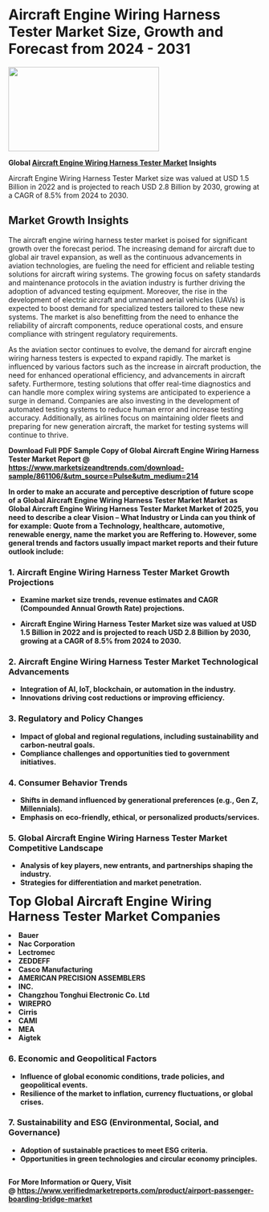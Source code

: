 <H1>Aircraft Engine Wiring Harness Tester Market Size, Growth and Forecast from 2024 - 2031</H1><img class="aligncenter size-medium wp-image-584254" src="https://thirdeyenews.in/wp-content/uploads/2024/09/Global-Market-Research-300x168.jpeg" alt="" width="300" height="168" /><p><strong>Global&nbsp;<a href="https://www.marketsizeandtrends.com/download-sample/861106/&amp;utm_source=Pulse&amp;utm_medium=214">Aircraft Engine Wiring Harness Tester Market</a> Insights</strong></p><p>Aircraft Engine Wiring Harness Tester Market size was valued at USD 1.5 Billion in 2022 and is projected to reach USD 2.8 Billion by 2030, growing at a CAGR of 8.5% from 2024 to 2030.</p><p><h2>Market Growth Insights</h2> <p>The aircraft engine wiring harness tester market is poised for significant growth over the forecast period. The increasing demand for aircraft due to global air travel expansion, as well as the continuous advancements in aviation technologies, are fueling the need for efficient and reliable testing solutions for aircraft wiring systems. The growing focus on safety standards and maintenance protocols in the aviation industry is further driving the adoption of advanced testing equipment. Moreover, the rise in the development of electric aircraft and unmanned aerial vehicles (UAVs) is expected to boost demand for specialized testers tailored to these new systems. The market is also benefitting from the need to enhance the reliability of aircraft components, reduce operational costs, and ensure compliance with stringent regulatory requirements.</p> <p><strong></strong></p> <p>As the aviation sector continues to evolve, the demand for aircraft engine wiring harness testers is expected to expand rapidly. The market is influenced by various factors such as the increase in aircraft production, the need for enhanced operational efficiency, and advancements in aircraft safety. Furthermore, testing solutions that offer real-time diagnostics and can handle more complex wiring systems are anticipated to experience a surge in demand. Companies are also investing in the development of automated testing systems to reduce human error and increase testing accuracy. Additionally, as airlines focus on maintaining older fleets and preparing for new generation aircraft, the market for testing systems will continue to thrive.</p> <p><strong></p><p><span class=""><strong>Download Full PDF Sample Copy of Global Aircraft Engine Wiring Harness Tester Market Report</strong> @ <a href="https://www.marketsizeandtrends.com/download-sample/861106/&amp;utm_source=Pulse&amp;utm_medium=214" target="_blank">https://www.marketsizeandtrends.com/download-sample/861106/&amp;utm_source=Pulse&amp;utm_medium=214</a></span></p><p>In order to make an accurate and perceptive description of future scope of a Global&nbsp;Aircraft Engine Wiring Harness Tester Market Market as Global&nbsp;Aircraft Engine Wiring Harness Tester Market Market of 2025, you need to describe a clear Vision &ndash; What Industry or Linda can you think of for example: Quote from a Technology, healthcare, automotive, renewable energy, name the market you are Reffering to. However, some general trends and factors usually impact market reports and their future outlook include:</p><h3>1.&nbsp;<strong>Aircraft Engine Wiring Harness Tester Market Growth Projections</strong></h3><ul><li>Examine market size trends, revenue estimates and CAGR (Compounded Annual Growth Rate) projections.</li><li><p>Aircraft Engine Wiring Harness Tester Market size was valued at USD 1.5 Billion in 2022 and is projected to reach USD 2.8 Billion by 2030, growing at a CAGR of 8.5% from 2024 to 2030.</p></li></ul><h3>2.&nbsp;<strong>Aircraft Engine Wiring Harness Tester Market Technological Advancements</strong></h3><ul><li>Integration of AI, IoT, blockchain, or automation in the industry.</li><li>Innovations driving cost reductions or improving efficiency.</li></ul><h3>3.&nbsp;<strong>Regulatory and Policy Changes</strong></h3><ul><li>Impact of global and regional regulations, including sustainability and carbon-neutral goals.</li><li>Compliance challenges and opportunities tied to government initiatives.</li></ul><h3>4.&nbsp;<strong>Consumer Behavior Trends</strong></h3><ul><li>Shifts in demand influenced by generational preferences (e.g., Gen Z, Millennials).</li><li>Emphasis on eco-friendly, ethical, or personalized products/services.</li></ul><h3>5.&nbsp;<strong>Global Aircraft Engine Wiring Harness Tester Market Competitive Landscape</strong></h3><ul><li>Analysis of key players, new entrants, and partnerships shaping the industry.</li><li>Strategies for differentiation and market penetration.</li></ul><p data-pm-slice="1 1 []"><span style="color: inherit; font-family: inherit; font-size: 25px;">Top Global Aircraft Engine Wiring Harness Tester Market Companies</span></p><div class="" data-test-id=""><p><li>Bauer</li><li> Nac Corporation</li><li> Lectromec</li><li> ZEDDEFF</li><li> Casco Manufacturing</li><li> AMERICAN PRECISION ASSEMBLERS</li><li> INC.</li><li> Changzhou Tonghui Electronic Co. Ltd</li><li> WIREPRO</li><li> Cirris</li><li> CAMI</li><li> MEA</li><li> Aigtek</li></p></div><h3>6.&nbsp;<strong>Economic and Geopolitical Factors</strong></h3><ul><li>Influence of global economic conditions, trade policies, and geopolitical events.</li><li>Resilience of the market to inflation, currency fluctuations, or global crises.</li></ul><h3>7.&nbsp;<strong>Sustainability and ESG (Environmental, Social, and Governance)</strong></h3><ul><li>Adoption of sustainable practices to meet ESG criteria.</li><li>Opportunities in green technologies and circular economy principles.</li></ul><h2><strong style="font-size: 14px;">For More Information or Query, Visit @&nbsp;</strong><a style="background-color: #ffffff; font-size: 14px;" href="https://www.marketsizeandtrends.com/report/aircraft-engine-wiring-harness-tester-market/" target="_blank">https://www.verifiedmarketreports.com/product/airport-passenger-boarding-bridge-market</a></h2>
